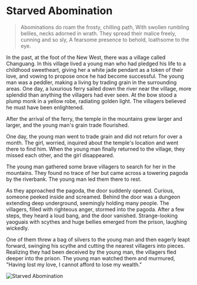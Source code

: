 # Starved Abomination

> Abominations do roam the frosty, chilling path,
> With swollen rumbling bellies, necks adorned in wrath.
> They spread their malice freely, cunning and so sly,
> A fearsome presence to behold, loathsome to the eye.

In the past, at the foot of the New West, there was a village called
Changuang. In this village lived a young man who had pledged his life to a
childhood sweetheart, giving her a white jade pendant as a token of their
love, and vowing to propose once he had become successful.
The young man was a peddler, making a living by trading grain in the
surrounding areas. One day, a luxurious ferry sailed down the river near
the village, more splendid than anything the villagers had ever seen. At the
bow stood a plump monk in a yellow robe, radiating golden light. The
villagers believed he must have been enlightened.

After the arrival of the ferry, the temple in the mountains grew larger and
larger, and the young man's grain trade flourished.

One day, the young man went to trade grain and did not return for over a
month. The girl, worried, inquired about the temple's location and went
there to find him. When the young man finally returned to the village,
they missed each other, and the girl disappeared.

The young man gathered some brave villagers to search for her in the
mountains. They found no trace of her but came across a towering pagoda
by the riverbank. The young man led them there to rest.

As they approached the pagoda, the door suddenly opened. Curious,
someone peeked inside and screamed. Behind the door was a dungeon
extending deep underground, seemingly holding many people. The
villagers, filled with righteous anger, stormed into the pagoda. After a few
steps, they heard a loud bang, and the door vanished. Strange-looking
yaoguais with scythes and huge bellies emerged from the prison, laughing
wickedly.

One of them threw a bag of silvers to the young man and then eagerly
leapt forward, swinging his scythe and cutting the nearest villagers into
pieces. Realizing they had been deceived by the young man, the villagers
fled deeper into the prison. The young man watched them and
murmured, "Having lost my love, I cannot afford to lose my wealth."

![Starved Abomination](/image-20240827005023439.png)